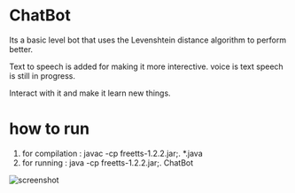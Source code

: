 # ChatBot

Its a basic level bot that uses the Levenshtein distance algorithm to perform better.

Text to speech is added for making it more interective. voice is text speech is still in progress.

Interact with it and make it learn new things.

# how to run

1. for compilation :  javac -cp freetts-1.2.2.jar;. *.java
2. for running :  java -cp freetts-1.2.2.jar;. ChatBot

![screenshot](https://github.com/vimaltiwari2612/ChatBot/blob/master/Capture.PNG)
